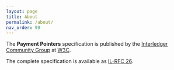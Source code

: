 ```yaml
---
layout: page
title: About
permalink: /about/
nav_order: 99
---
```


The **Payment Pointers** specification is published by the [Interledger Community Group](https://interledger.org) at [W3C](https://w3.org).

The complete specification is available as [IL-RFC 26](http://interledger.org/rfcs/0026-payment-pointers/).